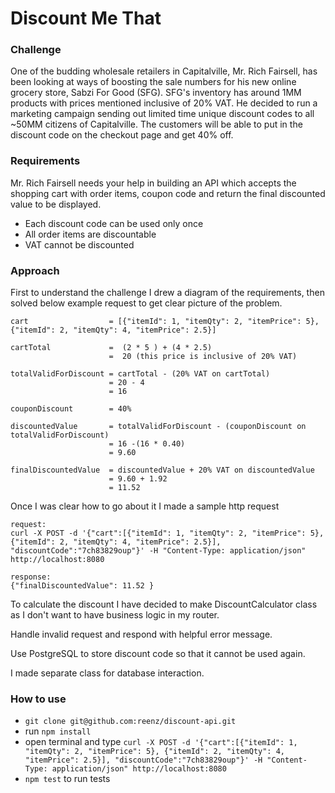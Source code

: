 # Discount Me That

### Challenge

One of the budding wholesale retailers in Capitalville, Mr. Rich Fairsell, has been looking at
ways of boosting the sale numbers for his new online grocery store, Sabzi For Good (SFG). SFG's
inventory has around 1MM products with prices mentioned inclusive of 20% VAT.
He decided to run a marketing campaign sending out limited time unique discount codes to all
~50MM citizens of Capitalville. The customers will be able to put in the discount code on the
checkout page and get 40% off.

### Requirements

Mr. Rich Fairsell needs your help in building an API which accepts the shopping cart with order items,
coupon code and return the final discounted value to be displayed.

* Each discount code can be used only once
* All order items are discountable
* VAT cannot be discounted

### Approach

First to understand the challenge I drew a diagram of the requirements, then solved below example request to get clear picture of the problem.
```
cart                  = [{"itemId": 1, "itemQty": 2, "itemPrice": 5}, {"itemId": 2, "itemQty": 4, "itemPrice": 2.5}]

cartTotal             =  (2 * 5 ) + (4 * 2.5)
                      =  20 (this price is inclusive of 20% VAT)

totalValidForDiscount = cartTotal - (20% VAT on cartTotal)
                      = 20 - 4
                      = 16

couponDiscount        = 40%

discountedValue       = totalValidForDiscount - (couponDiscount on totalValidForDiscount)
                      = 16 -(16 * 0.40)
                      = 9.60

finalDiscountedValue  = discountedValue + 20% VAT on discountedValue
                      = 9.60 + 1.92
                      = 11.52

```

Once I was clear how to go about it I made a sample http request
```
request:
curl -X POST -d '{"cart":[{"itemId": 1, "itemQty": 2, "itemPrice": 5}, {"itemId": 2, "itemQty": 4, "itemPrice": 2.5}], "discountCode":"7ch83829oup"}' -H "Content-Type: application/json" http://localhost:8080

response:
{"finalDiscountedValue": 11.52 }

```
To calculate the discount I have decided to make DiscountCalculator class as I don't want to have business logic in my router.

Handle invalid request and respond with helpful error message.

Use PostgreSQL to store discount code so that it cannot be used again.

I made separate class for database interaction.

### How to use 

* `git clone git@github.com:reenz/discount-api.git`
* run `npm install`
* open terminal and type `curl -X POST -d '{"cart":[{"itemId": 1, "itemQty": 2, "itemPrice": 5}, {"itemId": 2, "itemQty": 4, "itemPrice": 2.5}], "discountCode":"7ch83829oup"}' -H "Content-Type: application/json" http://localhost:8080`
* `npm test` to run tests